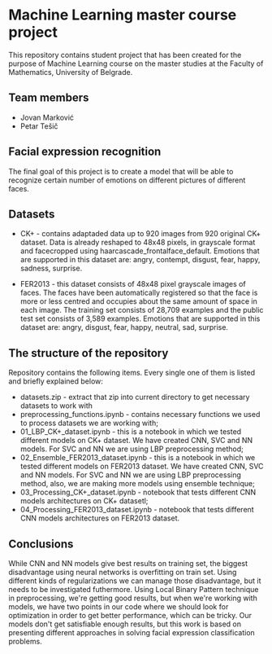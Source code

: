 # Machine Learning master course project
This repository contains student project that has been created for the purpose of Machine Learning course on the master studies at the Faculty of Mathematics, University of Belgrade.

## Team members
- Jovan Marković
- Petar Tešič

## Facial expression recognition
The final goal of this project is to create a model that will be able to recognize certain number of emotions on different pictures of different faces.

## Datasets
- CK+ - contains adaptaded data up to 920 images from 920 original CK+ dataset. Data is already reshaped to 48x48 pixels, in grayscale format and facecropped using haarcascade_frontalface_default. Emotions that are supported in this dataset are: angry, contempt, disgust, fear, happy, sadness, surprise.

- FER2013 - this dataset consists of 48x48 pixel grayscale images of faces. The faces have been automatically registered so that the face is more or less centred and occupies about the same amount of space in each image. The training set consists of 28,709 examples and the public test set consists of 3,589 examples. Emotions that are supported in this dataset are: angry, disgust, fear, happy, neutral, sad, surprise. 

## The structure of the repository
Repository contains the following items. Every single one of them is listed and briefly explained below:

- datasets.zip - extract that zip into current directory to get necessary datasets to work with
- preprocessing_functions.ipynb - contains necessary functions we used to process datasets we are working with; 
- 01_LBP_CK+_dataset.ipynb - this is a notebook in which we tested different models on CK+ dataset. We have created CNN, SVC and NN models. For SVC and NN we are using LBP preprocessing method;
- 02_Ensemble_FER2013_dataset.ipynb - this is a notebook in which we tested different models on FER2013 dataset. We have created CNN, SVC and NN models. For SVC and NN we are using LBP preprocessing method,
				      also, we are making more models using ensemble technique;
- 03_Processing_CK+_dataset.ipynb - notebook that tests different CNN models architectures on CK+ datasetl;
- 04_Processing_FER2013_dataset.ipynb - notebook that tests different CNN models architectures on FER2013 dataset.


## Conclusions
While CNN and NN models give best results on training set, the biggest disadvantage using neural networks is overfitting on train set. Using different kinds of regularizations we can manage those disadvantage, but it needs to be investigated futhermore. Using Local Binary Pattern technique in preprocessing, we're getting good results, but when we're working with models, we have two points in our code where we should look for optimization in order to get better performance, which can be tricky. Our models don't get satisfiable enough results, but this work is based on presenting different approaches in solving facial expression classification problems. 
